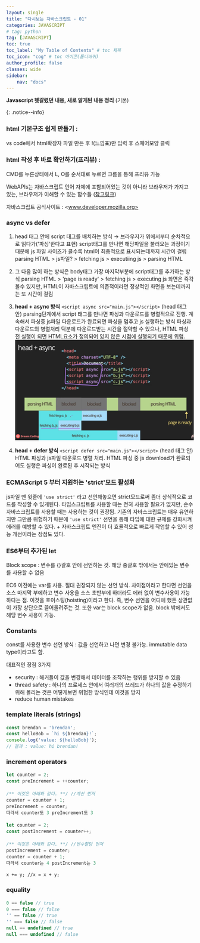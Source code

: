 ```yaml
---
layout: single
title: "다시보는 자바스크립트 - 01"
categories: JAVASCRIPT
# tag: python
tag: [JAVASCRIPT]
toc: true
toc_label: "My Table of Contents" # toc 제목
toc_icon: "cog" # toc 아이콘(톱니바퀴)
author_profile: false
classes: wide
sidebar:
    nav: "docs"
---
```




**Javascript 헷갈렸던 내용, 새로 알게된 내용 정리** (기본)

{: .notice--info}



### html 기본구조 쉽게 만들기 :

vs code에서 html확장자 파일 만든 후 !(느낌표)만 입력 후 스페어모양 클릭



### html 작성 후 바로 확인하기(프리뷰) :

CMD를 누른상태에서 L, O를 순서대로 누르면 크롬을 통해 프리뷰 가능



WebAPIs는 자바스크립트 언어 자체에 포함되어있는 것이 아니라 브라우저가 가지고 있는, 브라우저가 이해할 수 있는 함수들 ([참고링크](https://developer.mozilla.org/ko/docs/Web/API))



자바스크립트 공식사이트 : <www.developer.mozilla.org>



### async vs defer

1. head 태그 안에 script 태그를 배치하는 방식 → 브라우저가 위에서부터 순차적으로 읽다가('파싱'한다고 표현) script태그를 만나면 해당파일을 불러오는 과정이기 때문에 js 파일 사이즈가 클수록 html이 최종적으로 표시되는데까지 시간이 걸림
   parsing HTML > js파일? > fetching js > executiing js > parsing HTML

2. 그 다음 많이 하는 방식은 body태그 가장 마지막부분에 script태그를 추가하는 방식
   parsing HTML > 'page is ready' > fetching js > executing js
   화면은 즉각 볼수 있지만, HTML이 자바스크립트에 의존적이라면 정상적인 화면을 보는데까지는 또 시간이 걸림
3. **head + async 방식**
   `<script async src="main.js"></script>` (head 태그 안)
   parsing단계에서 script 태그를 만나면 파싱과 다운로드를 병렬적으로 진행. 계속해서 파싱중 js파일 다운로드가 완료되면 파싱을 멈추고 js 실행하는 방식
   파싱과 다운로드의 병렬처리 덕분에 다운로드받는 시간을 절약할 수 있으나, HTML 파싱 전 실행이 되면 HTML요소가 정의되어 있지 않은 시점에 실행되기 때문에 위험.
   ![image-20220823000702865](../../images/2022-08-22-1/image-20220823000702865.png)
4. **head + defer 방식**
   `<script defer src="main.js"></script>` (head 태그 안)
   HTML 파싱과 js파일 다운로드 병렬 처리. HTML 파싱 중 js download가 완료되어도 실행은 파싱이 완료된 후 시작되는 방식 

### ECMAScript 5 부터 지원하는 'strict'모드 활성화

js파일 맨 윗줄에 `'use strict'` 라고 선언해놓으면 strict모드로써 좀더 상식적으로 코드를 작성할 수 있게된다. 타입스크립트를 사용할 때는 전혀 사용할 필요가 없지만, 순수 자바스크립트를 사용할 때는 사용하는 것이 권장됨. 기존의 자바스크립트는 매우 유연하지만 그만큼 위험하기 때문에 `'use strict'` 선언을 통해 타입에 대한 규제를 강화시켜 에러를 예방할 수 있다. + 자바스크립트 엔진이 더 효율적으로 빠르게 작업할 수 있어 성능 개선이라는 장점도 있다.



### ES6부터 추가된 let

Block scope : 변수를 {}괄호 안에 선언하는 것. 해당 중괄호 밖에서는 안에있는 변수를 사용할 수 없음

EC6 이전에는 var를 사용. 절대 권장되지 않는 선언 방식. 차이점이라고 한다면 선언을 소스 마지막 부에하고 변수 사용을 소스 초반부에 하더라도 에러 없이 변수사용이 가능하다는 점. 이것을 호이스팅(hoisting)이라고 한다. 즉, 변수 선언을 어디에 했든 상관없이 가장 상단으로 끌어올려주는 것.
또한 var는 block scope가 없음. block 밖에서도 해당 변수 사용이 가능.



### Constants

const를 사용한 변수 선언 방식 : 값을 선언하고 나면 변경 불가능. immutable data type이라고도 함.

대표적인 장점 3가지

- security : 해커들이 값을 변경해서 데이터를 조작하는 행위를 방지할 수 있음
- thread safety : 하나의 프로세스 안에서 여러개의 쓰레드가 하나의 값을 수정하기 위해 몰리는 것은 어떻게보면 위험한 방식인데 이것을 방지
- reduce human mistakes



### template literals (strings)

```javascript
const brendan = 'brendan';
const helloBob = `hi ${brendan}!`;
console.log('value: ${helloBob}');
// 결과 : value: hi brendan!
```



### increment operators

```javascript
let counter = 2;
const preIncrement = ++counter;

/** 이것은 아래와 같다. **/ //계산 먼저
counter = counter + 1;
preIncrement = counter;
따라서 counter도 3 preIncrement도 3

let counter = 2;
const postIncrement = counter++;

/** 이것은 아래와 같다. **/ //변수할당 먼저
postIncrement = counter;
counter = counter + 1;
따라서 counter는 4 postIncrement는 3
```



`x += y; //x = x + y;`



### equality

```javascript
0 == false // true
0 === false // false
'' == false // true
'' === false // false
null == undefined // true
null === undefined // false
```

